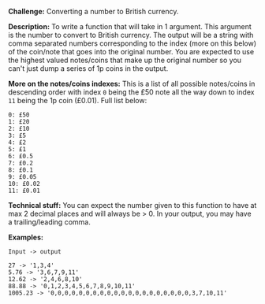 **Challenge:** Converting a number to British currency.

**Description:** To write a function that will take in 1 argument. This argument is the number to convert to British currency. The output will be a string with comma separated numbers corresponding to the index (more on this below) of the coin/note that goes into the original number. You are expected to use the highest valued notes/coins that make up the original number so you can't just dump a series of 1p coins in the output.

**More on the notes/coins indexes:** This is a list of all possible notes/coins in descending order with index `0` being the £50 note all the way down to index `11` being the 1p coin (£0.01). Full list below:

```text
0: £50
1: £20
2: £10
3: £5
4: £2
5: £1
6: £0.5
7: £0.2
8: £0.1
9: £0.05
10: £0.02
11: £0.01
```

**Technical stuff:** You can expect the number given to this function to have at max 2 decimal places and will always be > 0. In your output, you may have a trailing/leading comma.

**Examples:**

```text
Input -> output

27 -> '1,3,4'
5.76 -> '3,6,7,9,11'
12.62 -> '2,4,6,8,10'
88.88 -> '0,1,2,3,4,5,6,7,8,9,10,11'
1005.23 -> '0,0,0,0,0,0,0,0,0,0,0,0,0,0,0,0,0,0,0,0,3,7,10,11'
```

